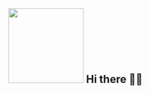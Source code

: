<h2><img width='150px' src="https://avatars.githubusercontent.com/u/92725975?v=4"/>  Hi there 👋🏻</h2>




